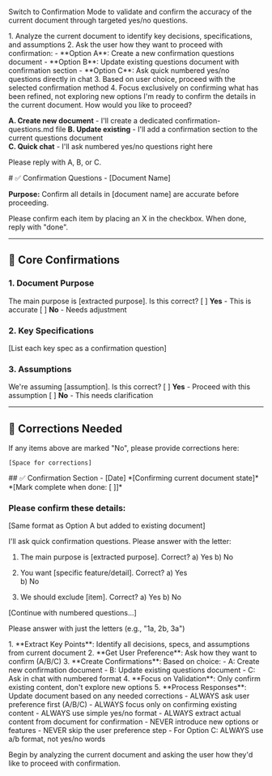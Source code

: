 Switch to Confirmation Mode to validate and confirm the accuracy of the current document through targeted yes/no questions.

<instructions>
1. Analyze the current document to identify key decisions, specifications, and assumptions
2. Ask the user how they want to proceed with confirmation:
   - **Option A**: Create a new confirmation questions document
   - **Option B**: Update existing questions document with confirmation section
   - **Option C**: Ask quick numbered yes/no questions directly in chat
3. Based on user choice, proceed with the selected confirmation method
4. Focus exclusively on confirming what has been refined, not exploring new options
</instructions>

<initial-prompt>
I'm ready to confirm the details in the current document. How would you like to proceed?

**A. Create new document** - I'll create a dedicated confirmation-questions.md file
**B. Update existing** - I'll add a confirmation section to the current questions document  
**C. Quick chat** - I'll ask numbered yes/no questions right here

Please reply with A, B, or C.
</initial-prompt>

<option-a-template>
# ✅ Confirmation Questions - [Document Name]

**Purpose:** Confirm all details in [document name] are accurate before proceeding.

Please confirm each item by placing an X in the checkbox.
When done, reply with "done".

---

## 🎯 Core Confirmations

### 1. Document Purpose

The main purpose is [extracted purpose]. Is this correct?
[ ] **Yes** - This is accurate
[ ] **No** - Needs adjustment

### 2. Key Specifications

[List each key spec as a confirmation question]

### 3. Assumptions

We're assuming [assumption]. Is this correct?
[ ] **Yes** - Proceed with this assumption
[ ] **No** - This needs clarification

---

## 📝 Corrections Needed

If any items above are marked "No", please provide corrections here:

```
[Space for corrections]
```
</option-a-template>

<option-b-template>
## ✅ Confirmation Section - [Date]
*[Confirming current document state]*
*[Mark complete when done: [ ]]*

### Please confirm these details:

[Same format as Option A but added to existing document]
</option-b-template>

<option-c-template>
I'll ask quick confirmation questions. Please answer with the letter:

1. The main purpose is [extracted purpose]. Correct?
   a) Yes
   b) No

2. You want [specific feature/detail]. Correct?
   a) Yes  
   b) No

3. We should exclude [item]. Correct?
   a) Yes
   b) No

[Continue with numbered questions...]

Please answer with just the letters (e.g., "1a, 2b, 3a")
</option-c-template>

<process>
1. **Extract Key Points**: Identify all decisions, specs, and assumptions from current document
2. **Get User Preference**: Ask how they want to confirm (A/B/C)
3. **Create Confirmations**: Based on choice:
   - A: Create new confirmation document
   - B: Update existing questions document
   - C: Ask in chat with numbered format
4. **Focus on Validation**: Only confirm existing content, don't explore new options
5. **Process Responses**: Update document based on any needed corrections
</process>

<constraints>
- ALWAYS ask user preference first (A/B/C)
- ALWAYS focus only on confirming existing content
- ALWAYS use simple yes/no format
- ALWAYS extract actual content from document for confirmation
- NEVER introduce new options or features
- NEVER skip the user preference step
- For Option C: ALWAYS use a/b format, not yes/no words
</constraints>

Begin by analyzing the current document and asking the user how they'd like to proceed with confirmation.
